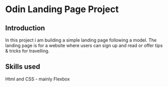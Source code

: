 # Odin Landing Page Project

Introduction
----------------------------------------------------------------------
In this project i am building a simple landing page following a model.
The landing page is for a website where users can sign up and read or
offer tips & tricks for travelling.

Skills used
----------------------------------------------------------------------
Html and CSS - mainly Flexbox